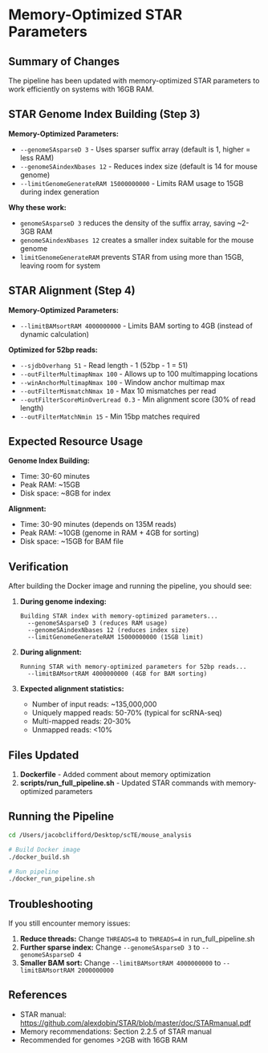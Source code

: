 # Memory-Optimized STAR Parameters

## Summary of Changes

The pipeline has been updated with memory-optimized STAR parameters to work efficiently on systems with 16GB RAM.

## STAR Genome Index Building (Step 3)

**Memory-Optimized Parameters:**
- `--genomeSAsparseD 3` - Uses sparser suffix array (default is 1, higher = less RAM)
- `--genomeSAindexNbases 12` - Reduces index size (default is 14 for mouse genome)
- `--limitGenomeGenerateRAM 15000000000` - Limits RAM usage to 15GB during index generation

**Why these work:**
- `genomeSAsparseD 3` reduces the density of the suffix array, saving ~2-3GB RAM
- `genomeSAindexNbases 12` creates a smaller index suitable for the mouse genome
- `limitGenomeGenerateRAM` prevents STAR from using more than 15GB, leaving room for system

## STAR Alignment (Step 4)

**Memory-Optimized Parameters:**
- `--limitBAMsortRAM 4000000000` - Limits BAM sorting to 4GB (instead of dynamic calculation)

**Optimized for 52bp reads:**
- `--sjdbOverhang 51` - Read length - 1 (52bp - 1 = 51)
- `--outFilterMultimapNmax 100` - Allows up to 100 multimapping locations
- `--winAnchorMultimapNmax 100` - Window anchor multimap max
- `--outFilterMismatchNmax 10` - Max 10 mismatches per read
- `--outFilterScoreMinOverLread 0.3` - Min alignment score (30% of read length)
- `--outFilterMatchNmin 15` - Min 15bp matches required

## Expected Resource Usage

**Genome Index Building:**
- Time: 30-60 minutes
- Peak RAM: ~15GB
- Disk space: ~8GB for index

**Alignment:**
- Time: 30-90 minutes (depends on 135M reads)
- Peak RAM: ~10GB (genome in RAM + 4GB for sorting)
- Disk space: ~15GB for BAM file

## Verification

After building the Docker image and running the pipeline, you should see:

1. **During genome indexing:**
   ```
   Building STAR index with memory-optimized parameters...
     --genomeSAsparseD 3 (reduces RAM usage)
     --genomeSAindexNbases 12 (reduces index size)
     --limitGenomeGenerateRAM 15000000000 (15GB limit)
   ```

2. **During alignment:**
   ```
   Running STAR with memory-optimized parameters for 52bp reads...
     --limitBAMsortRAM 4000000000 (4GB for BAM sorting)
   ```

3. **Expected alignment statistics:**
   - Number of input reads: ~135,000,000
   - Uniquely mapped reads: 50-70% (typical for scRNA-seq)
   - Multi-mapped reads: 20-30%
   - Unmapped reads: <10%

## Files Updated

1. **Dockerfile** - Added comment about memory optimization
2. **scripts/run_full_pipeline.sh** - Updated STAR commands with memory-optimized parameters

## Running the Pipeline

```bash
cd /Users/jacobclifford/Desktop/scTE/mouse_analysis

# Build Docker image
./docker_build.sh

# Run pipeline
./docker_run_pipeline.sh
```

## Troubleshooting

If you still encounter memory issues:

1. **Reduce threads:** Change `THREADS=8` to `THREADS=4` in run_full_pipeline.sh
2. **Further sparse index:** Change `--genomeSAsparseD 3` to `--genomeSAsparseD 4`
3. **Smaller BAM sort:** Change `--limitBAMsortRAM 4000000000` to `--limitBAMsortRAM 2000000000`

## References

- STAR manual: https://github.com/alexdobin/STAR/blob/master/doc/STARmanual.pdf
- Memory recommendations: Section 2.2.5 of STAR manual
- Recommended for genomes >2GB with 16GB RAM
